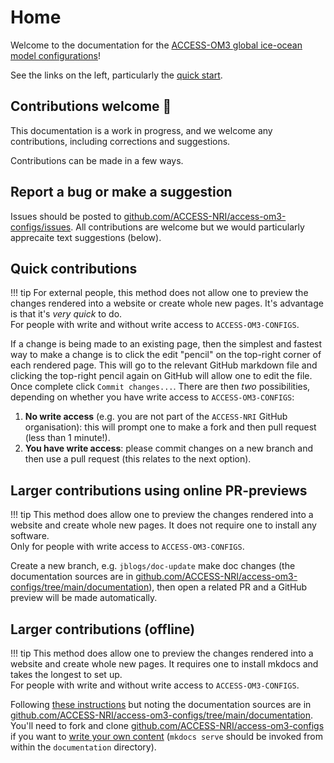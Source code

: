 # Home

Welcome to the documentation for the [ACCESS-OM3 global ice-ocean model configurations](https://github.com/ACCESS-NRI/access-om3-configs)!

See the links on the left, particularly the [quick start](pages/Quick-start.md).

## Contributions welcome 🙏
This documentation is a work in progress, and we welcome any contributions, including corrections and suggestions.

Contributions can be made in a few ways.

## Report a bug or make a suggestion
Issues should be posted to [github.com/ACCESS-NRI/access-om3-configs/issues](https://github.com/ACCESS-NRI/access-om3-configs/issues). All contributions are welcome but we would particularly apprecaite text suggestions (below).

## Quick contributions 
!!! tip
    For external people, this method does not allow one to preview the changes rendered into a website or create whole new pages. It's advantage is that it's *very quick* to do.<br>
    For people with write and without write access to `ACCESS-OM3-CONFIGS`.<br>

If a change is being made to an existing page, then the simplest and fastest way to make a change is to click the edit "pencil" on the top-right corner of each rendered page. This will go to the relevant GitHub markdown file and clicking the top-right pencil again on GitHub will allow one to edit the file. Once complete click `Commit changes...`. There are then _two_ possibilities, depending on whether you have  write access to `ACCESS-OM3-CONFIGS`: 

1.  **No write access** (e.g. you are not part of the `ACCESS-NRI` GitHub organisation): this will prompt one to make a fork and then pull request (less than 1 minute!). 
1.  **You have write access**: please commit changes on a new branch and then use a pull request (this relates to the next option). 

## Larger contributions using online PR-previews
!!! tip
    This method does allow one to preview the changes rendered into a website and create whole new pages. It does not require one to install any software.<br>
    Only for people with write access to `ACCESS-OM3-CONFIGS`.<br>

Create a new branch, e.g. `jblogs/doc-update` make doc changes (the documentation sources are in [github.com/ACCESS-NRI/access-om3-configs/tree/main/documentation](https://github.com/ACCESS-NRI/access-om3-configs/tree/main/documentation)), then open a related PR and a GitHub preview will be made automatically.

## Larger contributions (offline)
!!! tip
    This method does allow one to preview the changes rendered into a website and create whole new pages. It requires one to install mkdocs and takes the longest to set up.<br>
    For people with write and without write access to `ACCESS-OM3-CONFIGS`.<br>

Following [these instructions](https://docs.access-hive.org.au/about/contribute/contribute_on_github/) but noting the documentation sources are in [github.com/ACCESS-NRI/access-om3-configs/tree/main/documentation](https://github.com/ACCESS-NRI/access-om3-configs/tree/main/documentation). You'll need to fork and clone [github.com/ACCESS-NRI/access-om3-configs](https://github.com/ACCESS-NRI/access-om3-configs) if you want to [write your own content](https://docs.access-hive.org.au/about/contribute/contribute_on_github/) (`mkdocs serve` should be invoked from within the `documentation` directory).

